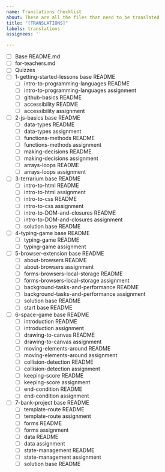 ```yaml
---
name: Translations Checklist
about: These are all the files that need to be translated
title: "[TRANSLATIONS]"
labels: translations
assignees: ''

---
```


- [ ] Base README.md
- [ ] for-teachers.md
- [ ] Quizzes
- [ ] 1-getting-started-lessons base README
   - [ ] intro-to-programming-languages README
   - [ ] intro-to-programming-languages assignment
   - [ ] github-basics README
   - [ ] accessibility README
   - [ ] accessibility assignment
- [ ] 2-js-basics base README
   - [ ] data-types README
   - [ ] data-types assignment
   - [ ] functions-methods README
   - [ ] functions-methods assignment
   - [ ] making-decisions README
   - [ ] making-decisions assignment
   - [ ] arrays-loops README
   - [ ] arrays-loops assignment
- [ ] 3-terrarium base README
   - [ ] intro-to-html README
   - [ ] intro-to-html assignment
   - [ ] intro-to-css README
   - [ ] intro-to-css assignment
   - [ ] intro-to-DOM-and-closures README
   - [ ] intro-to-DOM-and-closures assignment
   - [ ] solution base README
- [ ] 4-typing-game base README
   - [ ] typing-game README
   - [ ] typing-game assignment
- [ ] 5-browser-extension base README
   - [ ] about-browsers README
   - [ ] about-browsers assignment
   - [ ] forms-browsers-local-storage README
   - [ ] forms-browsers-local-storage assignment
   - [ ] background-tasks-and-performance README
   - [ ] background-tasks-and-performance assignment
   - [ ] solution base README
   - [ ] start base README
- [ ] 6-space-game base README
   - [ ] introduction README
   - [ ] introduction assignment
   - [ ] drawing-to-canvas README
   - [ ] drawing-to-canvas  assignment
   - [ ] moving-elements-around README
   - [ ] moving-elements-around  assignment
   - [ ] collision-detection README
   - [ ] collision-detection assignment
   - [ ] keeping-score README
   - [ ] keeping-score assignment
   - [ ] end-condition README
   - [ ] end-condition assignment
- [ ] 7-bank-project base README
   - [ ] template-route README
   - [ ] template-route assignment
   - [ ] forms README
   - [ ] forms  assignment
   - [ ] data README
   - [ ] data assignment
   - [ ] state-management README
   - [ ] state-management  assignment
   - [ ] solution base README
